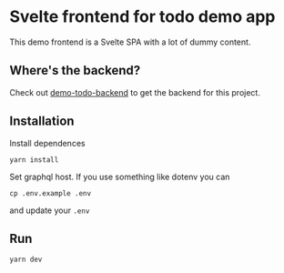 # Svelte frontend for todo demo app

This demo frontend is a Svelte SPA with a lot of dummy content.

## Where's the backend?

Check out [demo-todo-backend](https://github.com/VersionLens/demo-todo-backend) to get the backend for this project.

## Installation

Install dependences

```
yarn install
```

Set graphql host. If you use something like dotenv you can

```
cp .env.example .env
```

and update your `.env`

## Run

```
yarn dev
```
